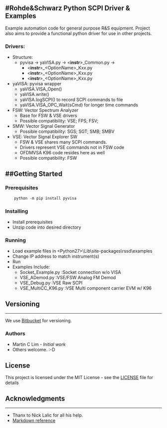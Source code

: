 #Rohde&Schwarz Python SCPI Driver & Examples
---
Example automation code for general purpose R&S equipment.  Project   
also aims to provide a functional python driver for use in other projects.
 

### Drivers:
* Structure: 
    * pyvisa &rarr; yaVISA.py &rarr; &lt;**instr**&gt;\_Common.py &rarr; 
        * &lt;**instr**&gt;\_&lt;OptionName&gt;\_Kxx.py
        * &lt;**instr**&gt;\_&lt;OptionName&gt;\_Kxx.py
        * &lt;**instr**&gt;\_&lt;OptionName&gt;\_Kxx.py
* yaVISA: pyvisa wrapper
    * yaVISA.VISA_Open()
    * yaVISA.write()
    * yaVISA.logSCPI() to record SCPI commands to file
    * yaVISA.VISA_OPC_Wait(sCmd) for longer time commands
* FSW: Vector Spectrum Analyzer
    * Base for FSW & VSE drivers
    * Possible compatibility: VSE; FPS; FSV;
* SMW: Vector Signal Generator
    * Possible compatibility: SGS; SGT; SMB; SMBV
* VSE: Vector Signal Explorer SW
    * FSW & VSE shares many SCPI commands.
    * Drivers represent VSE commands not in FSW code
    * OFDMVSA K96 code resides here as well
    * Possible compatibility: FSW

##Getting Started
---
### Prerequisites
```python
    python -m pip install pyvisa
```

### Installing
* Install prerequisites
* Unzip code into desired directory

### Running
* Load example files in &lt;Python27&gt;\Lib\site-packages\rssd\examples
* Change IP address to match instrument(s)
* Run
* Examples Include:
    * Socket_Example.py    :Socket connection w/o VISA
    * VSE_ADemod.py        :VSE/FSW Analog FM Demod
    * VSE_Debug.py         :VSE Raw SCPI
    * VSE_MultiCC_K96.py   :VSE Multi component carrier EVM w/ K96

## Versioning
---
We use [Bitbucket](http://www.bitbucket.com/) for versioning.

### Authors
* Martin C Lim - *Initial work* 
* Others welcome.  :-D

## License
This project is licensed under the MIT License - see the [LICENSE](LICENSE.txt) file for details

## Acknowledgments
---
* Thanx to Nick Lalic for all his help.
* [Markdown reference](https://github.com/adam-p/markdown-here/wiki/Markdown-Cheatsheet)


